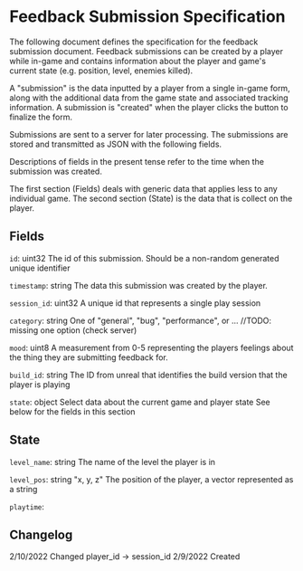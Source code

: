 
# Feedback Submission Specification

The following document defines the specification for the feedback submission document.
Feedback submissions can be created by a player while in-game and contains information about the player and game's current state (e.g. position, level, enemies killed).

A "submission" is the data inputted by a player from a single in-game form, along with the additional data from the game state and associated tracking information.
A submission is "created" when the player clicks the button to finalize the form.

Submissions are sent to a server for later processing.
The submissions are stored and transmitted as JSON with the following fields. 

Descriptions of fields in the present tense refer to the time when the submission was created.


The first section (Fields) deals with generic data that applies less to any individual game. 
The second section (State) is the data that is collect on the player.


## Fields



`id`: uint32
The id of this submission.
Should be a non-random generated unique identifier


`timestamp`: string
The data this submission was created by the player.


`session_id`: uint32
A unique id that represents a single play session


`category`: string
One of "general", "bug", "performance", or ... //TODO: missing one option (check server)

`mood`: uint8
A measurement from 0-5 representing the players feelings about the thing they are submitting feedback for.



`build_id`: string
The ID from unreal that identifies the build version that the player is playing


`state`: object
Select data about the current game and player state 
See below for the fields in this section


## State



`level_name`: string
The name of the level the player is in


`level_pos`: string "x, y, z"
The position of the player, a vector represented as a string

`playtime`: 






## Changelog

2/10/2022 Changed player_id -> session_id
2/9/2022 Created

